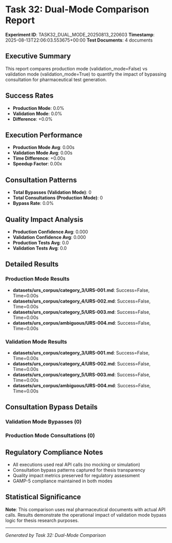 
# Task 32: Dual-Mode Comparison Report

**Experiment ID**: TASK32_DUAL_MODE_20250813_220603
**Timestamp**: 2025-08-13T22:06:03.553675+00:00
**Test Documents**: 4 documents

## Executive Summary

This report compares production mode (validation_mode=False) vs validation mode (validation_mode=True) 
to quantify the impact of bypassing consultation for pharmaceutical test generation.

## Success Rates
- **Production Mode**: 0.0%
- **Validation Mode**: 0.0% 
- **Difference**: +0.0%

## Execution Performance
- **Production Mode Avg**: 0.00s
- **Validation Mode Avg**: 0.00s
- **Time Difference**: +0.00s
- **Speedup Factor**: 0.00x

## Consultation Patterns
- **Total Bypasses (Validation Mode)**: 0
- **Total Consultations (Production Mode)**: 0
- **Bypass Rate**: 0.0%

## Quality Impact Analysis
- **Production Confidence Avg**: 0.000
- **Validation Confidence Avg**: 0.000
- **Production Tests Avg**: 0.0
- **Validation Tests Avg**: 0.0

## Detailed Results

### Production Mode Results
- **datasets/urs_corpus/category_3/URS-001.md**: Success=False, Time=0.00s
- **datasets/urs_corpus/category_4/URS-002.md**: Success=False, Time=0.00s
- **datasets/urs_corpus/category_5/URS-003.md**: Success=False, Time=0.00s
- **datasets/urs_corpus/ambiguous/URS-004.md**: Success=False, Time=0.00s

### Validation Mode Results
- **datasets/urs_corpus/category_3/URS-001.md**: Success=False, Time=0.00s
- **datasets/urs_corpus/category_4/URS-002.md**: Success=False, Time=0.00s
- **datasets/urs_corpus/category_5/URS-003.md**: Success=False, Time=0.00s
- **datasets/urs_corpus/ambiguous/URS-004.md**: Success=False, Time=0.00s

## Consultation Bypass Details

### Validation Mode Bypasses (0)

### Production Mode Consultations (0)

## Regulatory Compliance Notes

- All executions used real API calls (no mocking or simulation)
- Consultation bypass patterns captured for thesis transparency
- Quality impact metrics preserved for regulatory assessment
- GAMP-5 compliance maintained in both modes

## Statistical Significance

**Note**: This comparison uses real pharmaceutical documents with actual API calls.
Results demonstrate the operational impact of validation mode bypass logic
for thesis research purposes.

---
*Generated by Task 32: Dual-Mode Comparison*
